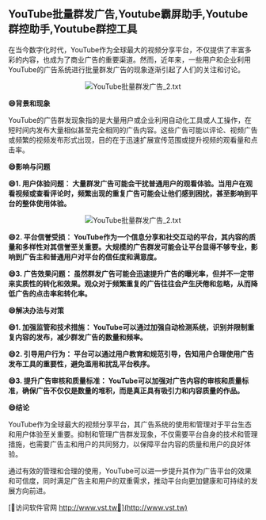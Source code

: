 ## **YouTube批量群发广告,Youtube霸屏助手,Youtube群控助手,Youtube群控工具**

在当今数字化时代，YouTube作为全球最大的视频分享平台，不仅提供了丰富多彩的内容，也成为了商业广告的重要渠道。然而，近年来，一些用户和企业利用YouTube的广告系统进行批量群发广告的现象逐渐引起了人们的关注和讨论。

 <center><img src="https://vst.tw/MP4/tuiguang/png/3.png" alt="YouTube批量群发广告_2.txt"></center>

**😄背景和现象**

YouTube的广告群发现象指的是大量用户或企业利用自动化工具或人工操作，在短时间内发布大量相似甚至完全相同的广告内容。这些广告可能以评论、视频广告或频繁的视频发布形式出现，目的在于迅速扩展宣传范围或提升视频的观看量和点击率。

**😄影响与问题**

**😄1. 用户体验问题： 大量群发广告可能会干扰普通用户的观看体验。当用户在观看视频或查看评论时，频繁出现的重复广告可能会让他们感到困扰，甚至影响到平台的整体使用体验。**

 <center><img src="https://vst.tw/MP4/tuiguang/png/8.png" alt="YouTube批量群发广告_2.txt"></center>

**😄2. 平台信誉受损： YouTube作为一个信息分享和社交互动的平台，其内容的质量和多样性对其信誉至关重要。大规模的广告群发可能会让平台显得不够专业，影响到广告主和普通用户对平台的信任度和满意度。**

**😄3. 广告效果问题： 虽然群发广告可能会迅速提升广告的曝光率，但并不一定带来实质性的转化和效果。观众对于频繁重复的广告往往会产生厌倦和忽略，从而降低广告的点击率和转化率。**

**😄解决办法与对策**

**😄1. 加强监管和技术措施： YouTube可以通过加强自动检测系统，识别并限制重复内容的发布，减少群发广告的数量和频率。**

**😄2. 引导用户行为： 平台可以通过用户教育和规范引导，告知用户合理使用广告发布工具的重要性，避免滥用和扰乱平台秩序。**

**😄3. 提升广告审核和质量标准： YouTube可以加强对广告内容的审核和质量标准，确保广告不仅仅是数量的堆积，而是真正具有吸引力和内容质量的作品。**

**😄结论**

YouTube作为全球最大的视频分享平台，其广告系统的使用和管理对于平台生态和用户体验至关重要。抑制和管理广告群发现象，不仅需要平台自身的技术和管理措施，也需要广告主和用户的共同努力，以保障平台内容的质量和用户的良好体验。

通过有效的管理和合理的使用，YouTube可以进一步提升其作为广告平台的效果和可信度，同时满足广告主和用户的双重需求，推动平台向更加健康和可持续的发展方向前进。


[👻访问软件官网 http://www.vst.tw👻](http://www.vst.tw)
